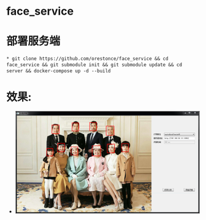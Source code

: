 # face_service
# 部署服务端
	* git clone https://github.com/orestonce/face_service && cd face_service && git submodule init && git submodule update && cd server && docker-compose up -d --build
# 效果:
* ![5点识别](images/example-after.png)
